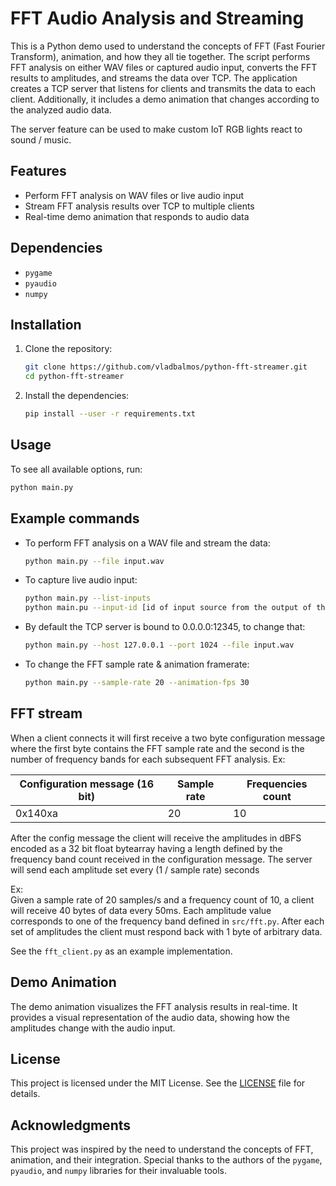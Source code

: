 # FFT Audio Analysis and Streaming

This is a Python demo used to understand the concepts of FFT (Fast Fourier Transform), animation, and how they all tie together. The script performs FFT analysis on either WAV files or captured audio input, converts the FFT results to amplitudes, and streams the data over TCP. The application creates a TCP server that listens for clients and transmits the data to each client. Additionally, it includes a demo animation that changes according to the analyzed audio data.

The server feature can be used to make custom IoT RGB lights react to sound / music.

## Features

- Perform FFT analysis on WAV files or live audio input
- Stream FFT analysis results over TCP to multiple clients
- Real-time demo animation that responds to audio data

## Dependencies

- `pygame`
- `pyaudio`
- `numpy`

## Installation

1. Clone the repository:
    ```sh
    git clone https://github.com/vladbalmos/python-fft-streamer.git
    cd python-fft-streamer
    ```

2. Install the dependencies:
    ```sh
    pip install --user -r requirements.txt
    ```

## Usage

To see all available options, run:
```sh
python main.py
```

## Example commands

- To perform FFT analysis on a WAV file and stream the data:
    ```sh
    python main.py --file input.wav
    ```
    
- To capture live audio input:
    ```sh
    python main.py --list-inputs
    python main.pu --input-id [id of input source from the output of the previous command]
    ```
    
- By default the TCP server is bound to 0.0.0.0:12345, to change that:
    ```sh
    python main.py --host 127.0.0.1 --port 1024 --file input.wav
    ```
    
- To change the FFT sample rate & animation framerate:
    ```sh
    python main.py --sample-rate 20 --animation-fps 30
    ```
    
## FFT stream

When a client connects it will first receive a two byte configuration message where the first byte contains the FFT sample rate and the second is the number of frequency bands for each subsequent FFT analysis. Ex:

Configuration message (16 bit) |  Sample rate | Frequencies count |
-------------------------------|--------------|-------------------|
0x140xa            |     20       |       10          |

After the config message the client will receive the amplitudes in dBFS encoded as a 32 bit float bytearray having a length defined by the frequency band count received in the configuration message. The server will send each amplitude set every (1 / sample rate) seconds

Ex:   
Given a sample rate of 20 samples/s and a frequency count of 10, a client will receive 40 bytes of data every 50ms. Each amplitude value corresponds to one of the frequency band defined in `src/fft.py`. After each set of amplitudes the client must respond back with 1 byte of arbitrary data.
    
See the `fft_client.py` as an example implementation.
        

## Demo Animation

The demo animation visualizes the FFT analysis results in real-time. It provides a visual representation of the audio data, showing how the amplitudes change with the audio input.

## License

This project is licensed under the MIT License. See the [LICENSE](LICENSE) file for details.

## Acknowledgments

This project was inspired by the need to understand the concepts of FFT, animation, and their integration. Special thanks to the authors of the `pygame`, `pyaudio`, and `numpy` libraries for their invaluable tools.
